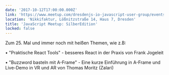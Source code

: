 ```yaml
---
date: '2017-10-12T17:00:00.000Z'
link: 'https://www.meetup.com/dresdenjs-io-javascript-user-group/events/xjdvpnywnbqb/'
location: 'Nikkifaktur, Lößnitzstraße 14, Haus 7, Dresden'
title: 'JavaScript Meetup: SilberEdition'
locked: false
---
```

Zum 25\. Mal und immer noch mit heißen Themen, wie z.B: 

• "Praktische React Tools" - besseres React in der Praxis von Frank Jogeleit 

• "Buzzword basteln mit A-Frame" - Eine kurze Einführung in A-Frame und Live-Demo in VR und AR von Thomas Moritz (Zalari)
